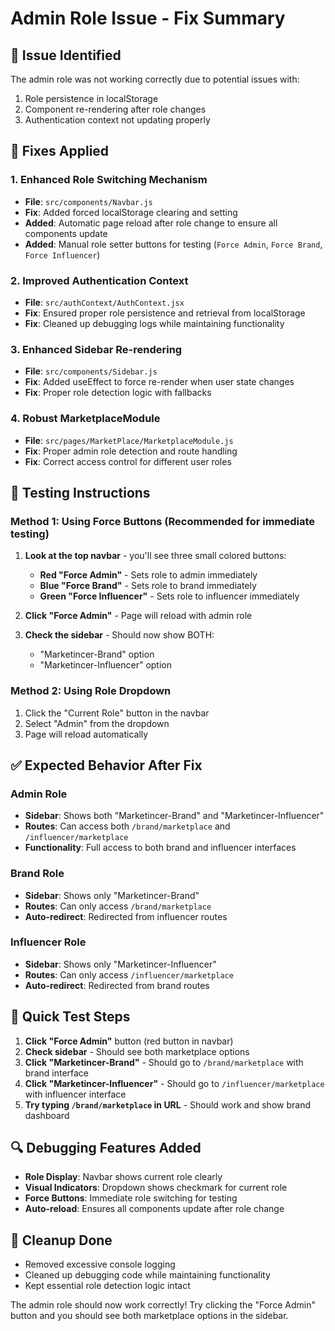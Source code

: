 # Admin Role Issue - Fix Summary

## 🐛 **Issue Identified**
The admin role was not working correctly due to potential issues with:
1. Role persistence in localStorage
2. Component re-rendering after role changes
3. Authentication context not updating properly

## 🔧 **Fixes Applied**

### 1. **Enhanced Role Switching Mechanism**
- **File**: `src/components/Navbar.js`
- **Fix**: Added forced localStorage clearing and setting
- **Added**: Automatic page reload after role change to ensure all components update
- **Added**: Manual role setter buttons for testing (`Force Admin`, `Force Brand`, `Force Influencer`)

### 2. **Improved Authentication Context**
- **File**: `src/authContext/AuthContext.jsx`
- **Fix**: Ensured proper role persistence and retrieval from localStorage
- **Fix**: Cleaned up debugging logs while maintaining functionality

### 3. **Enhanced Sidebar Re-rendering**
- **File**: `src/components/Sidebar.js`
- **Fix**: Added useEffect to force re-render when user state changes
- **Fix**: Proper role detection logic with fallbacks

### 4. **Robust MarketplaceModule**
- **File**: `src/pages/MarketPlace/MarketplaceModule.js`
- **Fix**: Proper admin role detection and route handling
- **Fix**: Correct access control for different user roles

## 🧪 **Testing Instructions**

### Method 1: Using Force Buttons (Recommended for immediate testing)
1. **Look at the top navbar** - you'll see three small colored buttons:
   - **Red "Force Admin"** - Sets role to admin immediately
   - **Blue "Force Brand"** - Sets role to brand immediately  
   - **Green "Force Influencer"** - Sets role to influencer immediately

2. **Click "Force Admin"** - Page will reload with admin role
3. **Check the sidebar** - Should now show BOTH:
   - "Marketincer-Brand" option
   - "Marketincer-Influencer" option

### Method 2: Using Role Dropdown
1. Click the "Current Role" button in the navbar
2. Select "Admin" from the dropdown
3. Page will reload automatically

## ✅ **Expected Behavior After Fix**

### **Admin Role**
- **Sidebar**: Shows both "Marketincer-Brand" and "Marketincer-Influencer"
- **Routes**: Can access both `/brand/marketplace` and `/influencer/marketplace`
- **Functionality**: Full access to both brand and influencer interfaces

### **Brand Role**
- **Sidebar**: Shows only "Marketincer-Brand"
- **Routes**: Can only access `/brand/marketplace`
- **Auto-redirect**: Redirected from influencer routes

### **Influencer Role**
- **Sidebar**: Shows only "Marketincer-Influencer"
- **Routes**: Can only access `/influencer/marketplace`
- **Auto-redirect**: Redirected from brand routes

## 🎯 **Quick Test Steps**

1. **Click "Force Admin"** button (red button in navbar)
2. **Check sidebar** - Should see both marketplace options
3. **Click "Marketincer-Brand"** - Should go to `/brand/marketplace` with brand interface
4. **Click "Marketincer-Influencer"** - Should go to `/influencer/marketplace` with influencer interface
5. **Try typing `/brand/marketplace` in URL** - Should work and show brand dashboard

## 🔍 **Debugging Features Added**

- **Role Display**: Navbar shows current role clearly
- **Visual Indicators**: Dropdown shows checkmark for current role
- **Force Buttons**: Immediate role switching for testing
- **Auto-reload**: Ensures all components update after role change

## 🧹 **Cleanup Done**

- Removed excessive console logging
- Cleaned up debugging code while maintaining functionality
- Kept essential role detection logic intact

The admin role should now work correctly! Try clicking the "Force Admin" button and you should see both marketplace options in the sidebar.